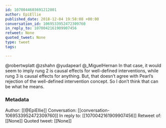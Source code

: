 ```yaml
---
id: 1070044603691212801
author: EpiEllie
published_date: 2018-12-04 19:58:08 +00:00
conversation_id: 1069533952472309760
in_reply_to: 1070042161909907456
retweet: None
quoted_tweet: None
type: tweet
tags:

---
```


@robertwplatt @zshahn @yudapearl @_MiguelHernan In that case, it would seem to imply rung 2 is causal effects for well-defined interventions, while rung 3 is causal effects for anything. But, that doesn’t agree with Pearl’s rejection of the well-defined intervention concept. So I don’t think that can be what he means.

### Metadata

Author: [[@EpiEllie]]
Conversation: [[conversation-1069533952472309760]]
In reply to: [[1070042161909907456]]
Retweet of: [[None]]
Quoted tweet: [[None]]
